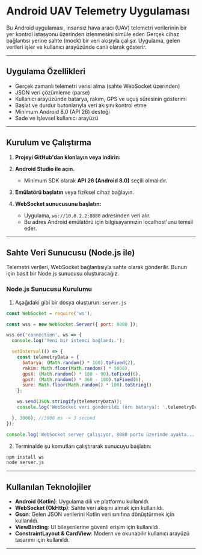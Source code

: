 
#  Android UAV Telemetry Uygulaması

Bu Android uygulaması, insansız hava aracı (UAV) telemetri verilerinin bir yer kontrol istasyonu üzerinden izlenmesini simüle eder. Gerçek cihaz bağlantısı yerine sahte (mock) bir veri akışıyla çalışır. Uygulama, gelen verileri işler ve kullanıcı arayüzünde canlı olarak gösterir.

---

##  Uygulama Özellikleri

- Gerçek zamanlı telemetri verisi alma (sahte WebSocket üzerinden)
- JSON veri çözümleme (parse)
- Kullanıcı arayüzünde batarya, rakım, GPS ve uçuş süresinin gösterimi
- Başlat ve durdur butonlarıyla veri akışını kontrol etme
- Minimum Android 8.0 (API 26) desteği
- Sade ve işlevsel kullanıcı arayüzü

---

##  Kurulum ve Çalıştırma

1. **Projeyi GitHub'dan klonlayın veya indirin:**

2. **Android Studio ile açın.**
   - Minimum SDK olarak **API 26 (Android 8.0)** seçili olmalıdır.

3. **Emülatörü başlatın** veya fiziksel cihaz bağlayın.

4. **WebSocket sunucusunu başlatın:**
   - Uygulama, `ws://10.0.2.2:8080` adresinden veri alır.
   - Bu adres Android emülatörü için bilgisayarınızın localhost'unu temsil eder.

---

##  Sahte Veri Sunucusu (Node.js ile)

Telemetri verileri, WebSocket bağlantısıyla sahte olarak gönderilir. Bunun için basit bir Node.js sunucusu oluşturacağız.

### Node.js Sunucusu Kurulumu

1. Aşağıdaki gibi bir dosya oluşturun: `server.js`

```javascript
const WebSocket = require('ws');

const wss = new WebSocket.Server({ port: 8080 });

wss.on('connection', ws => {
  console.log('Yeni bir istemci bağlandı.');

  setInterval(() => {
    const telemetryData = {
      batarya: (Math.random() * 100).toFixed(2),
      rakim: Math.floor(Math.random() * 5000), 
      gpsX: (Math.random() * 180 - 90).toFixed(6), 
      gpsY: (Math.random() * 360 - 180).toFixed(6), 
      sure: Math.floor(Math.random() * 100).toString() 
    };

    ws.send(JSON.stringify(telemetryData));
    console.log('WebSocket veri gönderildi (örn batarya): ',telemetryData.batarya);

  }, 3000); //3000 ms -> 3 second
});

console.log('WebSocket server çalışıyor, 8080 portu üzerinde ayakta...');

```

2. Terminalde şu komutları çalıştırarak sunucuyu başlatın:

```bash
npm install ws
node server.js
```

---

##  Kullanılan Teknolojiler

- **Android (Kotlin)**: Uygulama dili ve platformu kullanıldı.
- **WebSocket (OkHttp)**: Sahte veri akışını almak için kullanıldı.
- **Gson**: Gelen JSON verilerini Kotlin veri sınıfına dönüştürmek için kullanıldı.
- **ViewBinding**: UI bileşenlerine güvenli erişim için kullanıldı.
- **ConstraintLayout & CardView**: Modern ve okunabilir kullanıcı arayüzü tasarımı için kullanıldı.

---










